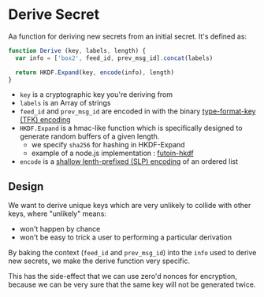 # Derive Secret

Aa function for deriving new secrets from an initial secret.
It's defined as:

```js
function Derive (key, labels, length) {
  var info = ['box2', feed_id, prev_msg_id].concat(labels)

  return HKDF.Expand(key, encode(info), length)
}
```

- `key` is a cryptographic key you're deriving from
- `labels` is an Array of strings
- `feed_id` and `prev_msg_id` are encoded in with the binary [type-format-key (TFK) encoding](../encoding/tfk.md)
- `HKDF.Expand` is a hmac-like function which is specifically designed to generate random buffers of a given length.
  - we specify `sha256` for hashing in HKDF-Expand 
  - example of a node.js implementation : [futoin-hkdf](https://www.npmjs.com/package/futoin-hkdf#hkdfexpandhash-hash_len-prk-length-info-%E2%87%92-buffer)
- `encode` is a [shallow lenth-prefixed (SLP) encoding](../encoding/slp.md) of an ordered list

## Design

We want to derive unique keys which are very unlikely to collide with other keys, where "unlikely" means:
- won't happen by chance
- won't be easy to trick a user to performing a particular derivation

By baking the context (`feed_id` and `prev_msg_id`) into the `info` used to derive new secrets,
we make the derive function very specific.

This has the side-effect that we can use zero'd nonces for encryption, because we can be very sure
that the same key will not be generated twice.

